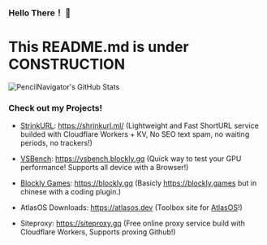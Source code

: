 ### Hello There！ 👋
# This README.md is under CONSTRUCTION

![PencilNavigator's GitHub Stats](https://readmestats.999857.xyz/api?username=PencilNavigator&include_all_commits=true&show_icons=true&bg_color=green,A5D44F,7C9F3B&title_color=fff&text_color=fff&icon_color=fff)

### Check out my Projects!

- [StrinkURL](https://github.com/PencilNavigator/shrinkurl-workers): https://shrinkurl.ml/ (Lightweight and Fast ShortURL service builded with Cloudflare Workers + KV, No SEO text spam, no waiting periods, no trackers!)

- [VSBench](https://github.com/PencilNavigator/VSBench): https://vsbench.blockly.gq (Quick way to test your GPU performance! Supports all device with a Browser!)

- [Blockly Games](https://github.com/PencilNavigator/blockly.gq): https://blockly.gq (Basicly https://blockly.games but in chinese with a coding plugin.)

- AtlasOS Downloads: https://atlasos.dev (Toolbox site for [AtlasOS](https://github.com/Atlas-OS/atlas)!)

- Siteproxy: https://siteproxy.gq (Free online proxy service build with Cloudflare Workers, Supports proxing Github!)

